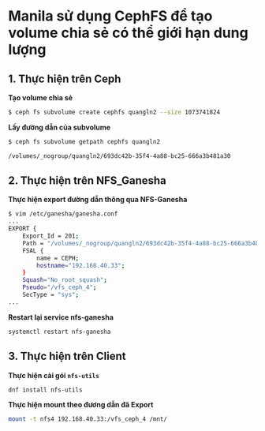 # Manila sử dụng CephFS để tạo volume chia sẻ có thể giới hạn dung lượng
## 1. Thực hiện trên Ceph
**Tạo volume chia sẻ**

```sh
$ ceph fs subvolume create cephfs quangln2 --size 1073741824
```

**Lấy đường dẫn của subvolume**
```sh
$ ceph fs subvolume getpath cephfs quangln2

/volumes/_nogroup/quangln2/693dc42b-35f4-4a88-bc25-666a3b481a30
```
## 2. Thực hiện trên NFS_Ganesha
**Thực hiện export đường dẫn thông qua NFS-Ganesha**
```sh
$ vim /etc/ganesha/ganesha.conf
...
EXPORT {
    Export_Id = 201;
    Path = "/volumes/_nogroup/quangln2/693dc42b-35f4-4a88-bc25-666a3b481a30";
    FSAL {
        name = CEPH;
        hostname="192.168.40.33";
    }
    Squash="No_root_squash";
    Pseudo="/vfs_ceph_4";
    SecType = "sys";
...

```
**Restart lại service nfs-ganesha**
```sh
systemctl restart nfs-ganesha
```
## 3. Thực hiện trên Client
**Thực hiện cài gói `nfs-utils`**
```sh
dnf install nfs-utils
```
**Thực hiện mount theo đương dẫn đã Export**
```sh
mount -t nfs4 192.168.40.33:/vfs_ceph_4 /mnt/
```
